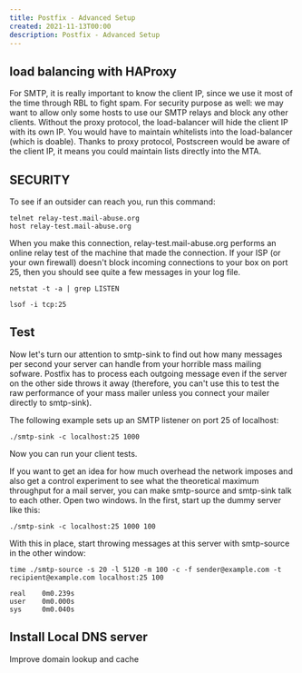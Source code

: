 ```yaml
---
title: Postfix - Advanced Setup
created: 2021-11-13T00:00
description: Postfix - Advanced Setup
---
```


## load balancing with HAProxy

For SMTP, it is really important to know the client IP, since we use it most of the time through RBL to fight spam.
For security purpose as well: we may want to allow only some hosts to use our SMTP relays and block any other clients.
Without the proxy protocol, the load-balancer will hide the client IP with its own IP. You would have to maintain whitelists into the load-balancer (which is doable). Thanks to proxy protocol, Postscreen would be aware of the client IP, it means you could maintain lists directly into the MTA.

## SECURITY

To see if an outsider can reach you, run this command:

    telnet relay-test.mail-abuse.org
    host relay-test.mail-abuse.org

When you make this connection, relay-test.mail-abuse.org performs an online relay test of the machine that made the connection. If your ISP (or your own firewall) doesn't block incoming connections to your box on port 25, then you should see quite a few messages in your log file.

    netstat -t -a | grep LISTEN

    lsof -i tcp:25

## Test

Now let's turn our attention to smtp-sink to find out how many messages per second your server can handle from your horrible mass mailing sofware. Postfix has to process each outgoing message even if the server on the other side throws it away (therefore, you can't use this to test the raw performance of your mass mailer unless you connect your mailer directly to smtp-sink).

The following example sets up an SMTP listener on port 25 of localhost:

    ./smtp-sink -c localhost:25 1000

Now you can run your client tests.

If you want to get an idea for how much overhead the network imposes and also get a control experiment to see what the theoretical maximum throughput for a mail server, you can make smtp-source and smtp-sink talk to each other. Open two windows. In the first, start up the dummy server like this:

    ./smtp-sink -c localhost:25 1000 100

With this in place, start throwing messages at this server with smtp-source in the other window:

    time ./smtp-source -s 20 -l 5120 -m 100 -c -f sender@example.com -t recipient@example.com localhost:25 100

    real    0m0.239s
    user    0m0.000s
    sys     0m0.040s

## Install Local DNS server

Improve domain lookup and cache
